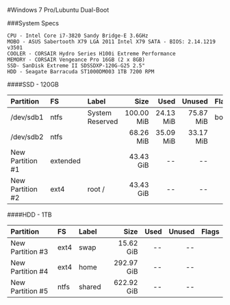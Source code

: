#Windows 7 Pro/Lubuntu Dual-Boot

###System Specs

    CPU - Intel Core i7-3820 Sandy Bridge-E 3.6GHz
    MOBO - ASUS Sabertooth X79 LGA 2011 Intel X79 SATA - BIOS: 2.14.1219 v3501
    COOLER - CORSAIR Hydro Series H100i Extreme Performance
    MEMORY - CORSAIR Vengeance Pro 16GB (2 x 8GB)
    SSD- SanDisk Extreme II SDSSDXP-120G-G25 2.5"
    HDD - Seagate Barracuda ST1000DM003 1TB 7200 RPM

####SSD - 120GB


| Partition | FS | Label |  Size | Used | Unused | Flags |
| :-------- | :--- | :-------------- | ---------: | --------: | --------: | :--- |
| /dev/sdb1 | ntfs | System Reserved | 100.00 MiB | 24.13 MiB | 75.87 MiB | boot |
| /dev/sdb2 | ntfs |  | 68.26 MiB | 35.09 MiB | 33.17 MiB |  |
| New Partition #1 | extended |  |  43.43 GiB | -- | -- |  | 
| New Partition #2 | ext4 | root / | 43.43 GiB | -- | -- |  |


####HDD - 1TB

| Partition | FS | Label |  Size | Used | Unused | Flags |
| :-------- | :--- | :-------------- | ---------: | --------: | --------: | :--- |
| New Partition #3 | ext4 | swap | 15.62 GiB | -- | -- |  | 
| New Partition #4 | ext4 | home | 292.97 GiB | -- | -- |  |
| New Partition #5 | ntfs | shared | 622.92 GiB | -- | -- |  |

